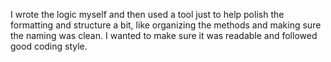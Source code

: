 I wrote the logic myself and then used a tool just to help polish the formatting and structure a bit, like organizing the methods and making sure the naming was clean. I wanted to make sure it was readable and followed good coding style.
